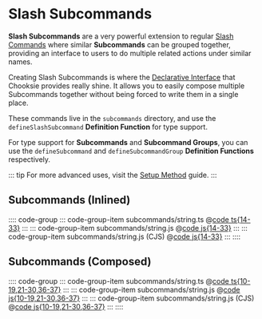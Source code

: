 # Slash Subcommands

**Slash Subcommands** are a very powerful extension to regular [Slash Commands](../slash-commands/README.md)
where similar **Subcommands** can be grouped together, providing an interface to users to do multiple related
actions under similar names.

Creating Slash Subcommands is where the <u>Declarative Interface</u> that Chooksie provides really shine.
It allows you to easily compose multiple Subcommands together without being forced to write them in a single
place.

These commands live in the `subcommands` directory, and use the `defineSlashSubcommand` **Definition
Function** for type support.

For type support for **Subcommands** and **Subcommand Groups**, you can use the `defineSubcommand` and
`defineSubcommandGroup` **Definition Functions** respectively.

::: tip
For more advanced uses, visit the [Setup Method](../../advanced/setup/README.md) guide.
:::

## Subcommands (Inlined)

:::: code-group
::: code-group-item subcommands/string.ts
@[code ts{14-33}](./string-inlined.ts)
:::
::: code-group-item subcommands/string.js
@[code js{14-33}](./string-inlined.mjs)
:::
::: code-group-item subcommands/string.js (CJS)
@[code js{14-33}](./string-inlined.cjs)
:::
::::

## Subcommands (Composed)

:::: code-group
::: code-group-item subcommands/string.ts
@[code ts{10-19,21-30,36-37}](./string-composed.ts)
:::
::: code-group-item subcommands/string.js
@[code js{10-19,21-30,36-37}](./string-composed.mjs)
:::
::: code-group-item subcommands/string.js (CJS)
@[code js{10-19,21-30,36-37}](./string-composed.cjs)
:::
::::
